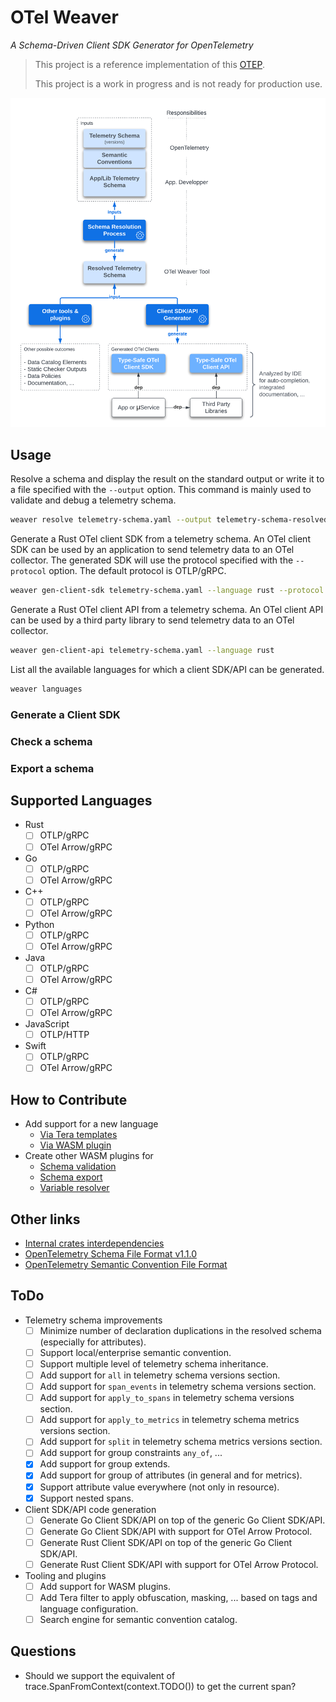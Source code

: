 # OTel Weaver
_A Schema-Driven Client SDK Generator for OpenTelemetry_

> This project is a reference implementation of this
> [OTEP](https://github.com/lquerel/oteps/blob/main/text/0240-telemetry-schema-ext.md).
>
> This project is a work in progress and is not ready for production use.

![OTel Weaver Overview](docs/images/otel-weaver-overview.png)

## Usage

Resolve a schema and display the result on the standard output or write it to a file
specified with the `--output` option. This command is mainly used to validate and debug
a telemetry schema.

```bash
weaver resolve telemetry-schema.yaml --output telemetry-schema-resolved.yaml
```

Generate a Rust OTel client SDK from a telemetry schema. An OTel client SDK can be used
by an application to send telemetry data to an OTel collector. The generated SDK will use
the protocol specified with the `--protocol` option. The default protocol is OTLP/gRPC.

```bash
weaver gen-client-sdk telemetry-schema.yaml --language rust --protocol otel-arrow
```

Generate a Rust OTel client API from a telemetry schema. An OTel client API can be used
by a third party library to send telemetry data to an OTel collector.

```bash
weaver gen-client-api telemetry-schema.yaml --language rust 
```

List all the available languages for which a client SDK/API can be generated.

```bash
weaver languages
```

### Generate a Client SDK
### Check a schema
### Export a schema

## Supported Languages
- Rust
  - [ ] OTLP/gRPC
  - [ ] OTel Arrow/gRPC
- Go
  - [ ] OTLP/gRPC
  - [ ] OTel Arrow/gRPC
- C++
  - [ ] OTLP/gRPC
  - [ ] OTel Arrow/gRPC
- Python
  - [ ] OTLP/gRPC
  - [ ] OTel Arrow/gRPC
- Java
  - [ ] OTLP/gRPC
  - [ ] OTel Arrow/gRPC
- C#
  - [ ] OTLP/gRPC
  - [ ] OTel Arrow/gRPC
- JavaScript
  - [ ] OTLP/HTTP
- Swift
  - [ ] OTLP/gRPC
  - [ ] OTel Arrow/gRPC

## How to Contribute
- Add support for a new language
  - [Via Tera templates](docs/contribution.md#via-tera-templates)
  - [Via WASM plugin](docs/contribution.md#via-wasm-plugin)
- Create other WASM plugins for 
  - [Schema validation](docs/contribution.md#schema-validation-plugin)
  - [Schema export](docs/contribution.md#schema-export-plugin)
  - [Variable resolver](docs/contribution.md#variable-resolver-plugin)

## Other links
- [Internal crates interdependencies](docs/dependencies.md)
- [OpenTelemetry Schema File Format v1.1.0](https://opentelemetry.io/docs/specs/otel/schemas/file_format_v1.1.0/)
- [OpenTelemetry Semantic Convention File Format](https://github.com/open-telemetry/build-tools/blob/main/semantic-conventions/syntax.md)

## ToDo
- Telemetry schema improvements
  - [ ] Minimize number of declaration duplications in the resolved schema (especially for attributes).
  - [ ] Support local/enterprise semantic convention.
  - [ ] Support multiple level of telemetry schema inheritance.
  - [ ] Add support for `all` in telemetry schema versions section.
  - [ ] Add support for `span_events` in telemetry schema versions section.
  - [ ] Add support for `apply_to_spans` in telemetry schema versions section.
  - [ ] Add support for `apply_to_metrics` in telemetry schema metrics versions section.
  - [ ] Add support for `split` in telemetry schema metrics versions section.
  - [ ] Add support for group constraints `any_of`, ...
  - [X] Add support for group extends.
  - [X] Add support for group of attributes (in general and for metrics).
  - [X] Support attribute value everywhere (not only in resource).
  - [X] Support nested spans.
- Client SDK/API code generation
  - [ ] Generate Go Client SDK/API on top of the generic Go Client SDK/API.
  - [ ] Generate Go Client SDK/API with support for OTel Arrow Protocol.
  - [ ] Generate Rust Client SDK/API on top of the generic Go Client SDK/API.
  - [ ] Generate Rust Client SDK/API with support for OTel Arrow Protocol.
- Tooling and plugins
  - [ ] Add support for WASM plugins.
  - [ ] Add Tera filter to apply obfuscation, masking, ... based on tags and language configuration.
  - [ ] Search engine for semantic convention catalog.

## Questions
- Should we support the equivalent of trace.SpanFromContext(context.TODO()) to get the current span? 